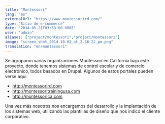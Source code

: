```yaml
---
title: "Montessori"
lang: "es"
externalUrl: "https://www.montessorird.com/"
type: "Sitio de e-commerce"
date: "2014-05-21T03:33:00.000Z"
user: "admin"
aliases: ["project/montessori","project/montessori"]
image: "screen_shot_2014-10-02_at_2.56.22_pm.png"
translation: "en/montessori"
---
```


<p>Se agruparon varias organizaciones Montessori en California bajo este proyecto, donde tenemos sistemas de control escolar y de comercio electrónico, todos basados en Drupal. Algunos de estos portales pueden verse aquí:&nbsp;</p><ul><li><a href="http://montessorird.com/" target="_blank">http://montessorird.com</a></li><li><a href="http://montessoritrainingusa.com/" target="_blank">http://montessoritrainingusa.com</a></li><li><a href="http://montessorica.com/" target="_blank">http://montessorica.com</a></li></ul><p>Una vez más nosotros nos encargamos del desarrollo y la implantación de los sistemas web, utilizando las plantillas de diseño que nos indicó el cliente corporativo.</p>